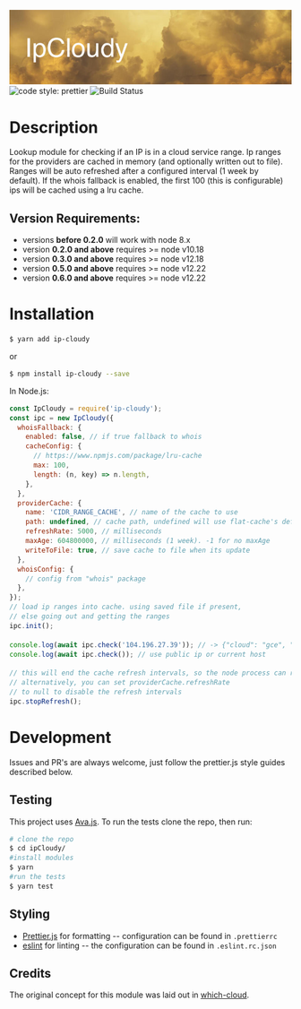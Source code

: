 ![banner](https://github.com/mirusresearch/ipCloudy/blob/master/banner.jpg)
![code style: prettier](https://img.shields.io/badge/code_style-prettier-ff69b4.svg)
![Build Status](https://github.com/mirusresearch/ipCloudy/workflows/Build%20Status/badge.svg)

# Description

Lookup module for checking if an IP is in a cloud service range. Ip ranges for the providers are cached in memory (and optionally written out to file).
Ranges will be auto refreshed after a configured interval (1 week by default).
If the whois fallback is enabled, the first 100 (this is configurable) ips will be cached using a lru cache.

## Version Requirements:
- versions **before 0.2.0** will work with node 8.x
- version **0.2.0 and above** requires >= node v10.18
- version **0.3.0 and above** requires >= node v12.18
- version **0.5.0 and above** requires >= node v12.22
- version **0.6.0 and above** requires >= node v12.22


# Installation

```sh
$ yarn add ip-cloudy
```

or

```sh
$ npm install ip-cloudy --save
```

In Node.js:

```javascript
const IpCloudy = require('ip-cloudy');
const ipc = new IpCloudy({
  whoisFallback: {
    enabled: false, // if true fallback to whois
    cacheConfig: {
      // https://www.npmjs.com/package/lru-cache
      max: 100,
      length: (n, key) => n.length,
    },
  },
  providerCache: {
    name: 'CIDR_RANGE_CACHE', // name of the cache to use
    path: undefined, // cache path, undefined will use flat-cache's default location
    refreshRate: 5000, // milliseconds
    maxAge: 604800000, // milliseconds (1 week). -1 for no maxAge
    writeToFile: true, // save cache to file when its update
  },
  whoisConfig: {
    // config from "whois" package
  },
});
// load ip ranges into cache. using saved file if present,
// else going out and getting the ranges
ipc.init();

console.log(await ipc.check('104.196.27.39')); // -> {"cloud": "gce", "whois": null}
console.log(await ipc.check()); // use public ip or current host

// this will end the cache refresh intervals, so the node process can resolve
// alternatively, you can set providerCache.refreshRate
// to null to disable the refresh intervals
ipc.stopRefresh();
```

# Development

Issues and PR's are always welcome, just follow the prettier.js style guides described below.

## Testing

This project uses [Ava.js](https://github.com/avajs/ava). To run the tests clone the repo, then run:

```sh
# clone the repo
$ cd ipCloudy/
#install modules
$ yarn
#run the tests
$ yarn test
```

## Styling

- [Prettier.js](https://prettier.io/) for formatting -- configuration can be found in `.prettierrc`
- [eslint](https://eslint.org/) for linting -- the configuration can be found in `.eslint.rc.json`

## Credits
The original concept for this module was laid out in [which-cloud](https://github.com/bcoe/which-cloud).
